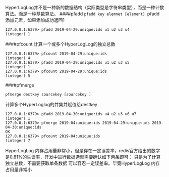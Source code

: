 HyperLogLog并不是一种新的数据结构（实际类型是字符串类型），而是一种计数算法。而是一种基数算法。
####pfadd
`pfadd key elemnet [element] `pfadd 添加元素，如果添加成功返回1
```
127.0.0.1:6379> pfadd 2019-04-29:unique:ids u1 u2 u3 u4
(integer) 1
```
####pfcount
计算一个或多个HyperLogLog的独立总数
```
127.0.0.1:6379> pfcount 2019-04-29:unique:ids
(integer) 4
127.0.0.1:6379> pfadd 2019-04-29:unique:ids u1 u2 u3 u5
(integer) 1
127.0.0.1:6379> pfcount 2019-04-29:unique:ids
(integer) 5
```
####pfmerge
```
pfmerge destkey sourcekey [sourcekey ]
```
计算多个HyperLoglog的并集并赋值给destkey
```
127.0.0.1:6379> pfadd 2019-04-30:unique:ids u4 u2 u3 u6 u7
(integer) 1
127.0.0.1:6379> pfmerge 2019-04:unique:ids 2019-04-29:unique:ids 2019-04-30:unique:ids
OK
127.0.0.1:6379> pfcount 2019-04:unique:ids
(integer) 7
```
HyperLogLog 内存占用量非常小，但是存在一定误差率，redis官方给出的数字是0.81%的失误率，开发中进行数据选型需要确认如下两条即可：
只是为了计算独立总数，不需要获取单条数据
可以容忍一定误差率。毕竟HyperLogLog 内存占用量非常小
